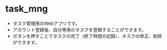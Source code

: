 # task_mng

* タスク管理用のWebアプリです。
* アカウント登録後、自分専用のタスクを登録することができます。
* ボタンを押すことでタスクの完了（終了時間の記録）、タスクの修正、削除ができます。

